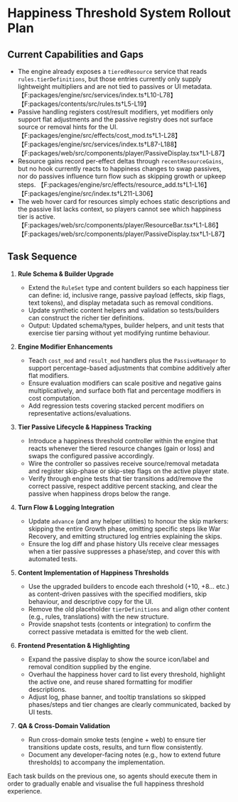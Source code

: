 # Happiness Threshold System Rollout Plan

## Current Capabilities and Gaps

- The engine already exposes a `tieredResource` service that reads `rules.tierDefinitions`, but those entries currently only supply lightweight multipliers and are not tied to passives or UI metadata. 【F:packages/engine/src/services/index.ts†L10-L78】【F:packages/contents/src/rules.ts†L5-L19】
- Passive handling registers cost/result modifiers, yet modifiers only support flat adjustments and the passive registry does not surface source or removal hints for the UI. 【F:packages/engine/src/effects/cost_mod.ts†L1-L28】【F:packages/engine/src/services/index.ts†L87-L188】【F:packages/web/src/components/player/PassiveDisplay.tsx†L1-L87】
- Resource gains record per-effect deltas through `recentResourceGains`, but no hook currently reacts to happiness changes to swap passives, nor do passives influence turn flow such as skipping growth or upkeep steps. 【F:packages/engine/src/effects/resource_add.ts†L1-L16】【F:packages/engine/src/index.ts†L211-L306】
- The web hover card for resources simply echoes static descriptions and the passive list lacks context, so players cannot see which happiness tier is active. 【F:packages/web/src/components/player/ResourceBar.tsx†L1-L86】【F:packages/web/src/components/player/PassiveDisplay.tsx†L1-L87】

## Task Sequence

1. **Rule Schema & Builder Upgrade**
   - Extend the `RuleSet` type and content builders so each happiness tier can define: id, inclusive range, passive payload (effects, skip flags, text tokens), and display metadata such as removal conditions.
   - Update synthetic content helpers and validation so tests/builders can construct the richer tier definitions.
   - Output: Updated schema/types, builder helpers, and unit tests that exercise tier parsing without yet modifying runtime behaviour.

2. **Engine Modifier Enhancements**
   - Teach `cost_mod` and `result_mod` handlers plus the `PassiveManager` to support percentage-based adjustments that combine additively after flat modifiers.
   - Ensure evaluation modifiers can scale positive and negative gains multiplicatively, and surface both flat and percentage modifiers in cost computation.
   - Add regression tests covering stacked percent modifiers on representative actions/evaluations.

3. **Tier Passive Lifecycle & Happiness Tracking**
   - Introduce a happiness threshold controller within the engine that reacts whenever the tiered resource changes (gain or loss) and swaps the configured passive accordingly.
   - Wire the controller so passives receive source/removal metadata and register skip-phase or skip-step flags on the active player state.
   - Verify through engine tests that tier transitions add/remove the correct passive, respect additive percent stacking, and clear the passive when happiness drops below the range.

4. **Turn Flow & Logging Integration**
   - Update `advance` (and any helper utilities) to honour the skip markers: skipping the entire Growth phase, omitting specific steps like War Recovery, and emitting structured log entries explaining the skips.
   - Ensure the log diff and phase history UIs receive clear messages when a tier passive suppresses a phase/step, and cover this with automated tests.

5. **Content Implementation of Happiness Thresholds**
   - Use the upgraded builders to encode each threshold (+10, +8… etc.) as content-driven passives with the specified modifiers, skip behaviour, and descriptive copy for the UI.
   - Remove the old placeholder `tierDefinitions` and align other content (e.g., rules, translations) with the new structure.
   - Provide snapshot tests (contents or integration) to confirm the correct passive metadata is emitted for the web client.

6. **Frontend Presentation & Highlighting**
   - Expand the passive display to show the source icon/label and removal condition supplied by the engine.
   - Overhaul the happiness hover card to list every threshold, highlight the active one, and reuse shared formatting for modifier descriptions.
   - Adjust log, phase banner, and tooltip translations so skipped phases/steps and tier changes are clearly communicated, backed by UI tests.

7. **QA & Cross-Domain Validation**
   - Run cross-domain smoke tests (engine + web) to ensure tier transitions update costs, results, and turn flow consistently.
   - Document any developer-facing notes (e.g., how to extend future thresholds) to accompany the implementation.

Each task builds on the previous one, so agents should execute them in order to gradually enable and visualise the full happiness threshold experience.
